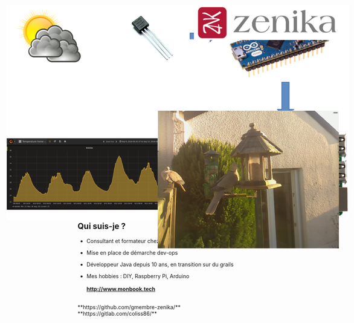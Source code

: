 <!-- .slide:  -->

<h1 style="background: no-repeat url('ressources/pcb.jpg') !important;">
<br>
Construire une station&nbsp;météo<br><span style="font-size:60%">en</span> Node.js<br><span style="font-size:60%">avec un</span> Raspberry PI<br><span style="font-size:60%"> et un</span> Arduino
<br><br><br><br><br><br>
</h1>



## Vue d'ensemble

<!-- .slide: id="master-toc" class="toc" -->

<figure style="position: absolute; top: 50px; width: 100%; left: 0px;">
    <img src="ressources/shema.png" alt=""/>
</figure>
<br><br><br><br><br>
*<span style="font-size:130%">Le tout sans écrire une ligne de C !</span>*



## Qui suis-je ?

- Consultant et formateur chez *Zenika Nantes*

- Mise en place de démarche dev-ops

- Développeur Java depuis 10 ans, en transition sur du grails *<i class="fa fa-thumbs-up"></i>*

- Mes hobbies : DIY, Raspberry Pi, Arduino
<br><br>
**http://www.monbook.tech**
<br>
**https://github.com/gmembre-zenika/**
<br>
**https://gitlab.com/coliss86/**

<figure style="position: absolute; top: 50px; width: 40%; right: 0px;">
    <img src="ressources/Logo_arrondi_Horizontal.png" alt=""/>
</figure>

<figure style="position: absolute; top: 330px; width: 50%; right: 0px;">
    <img src="ressources/webcam.jpg" alt=""/>
</figure>
